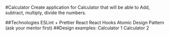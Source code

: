 #Calculator
Create application for Calculator that will be able to Add, subtract, multiply, divide the numbers.

##Technologies
ESLint + Prettier
React
React Hooks
Atomic Design Pattern (ask your mentor first)
##Design examples:
Calculator 1
Calculator 2
